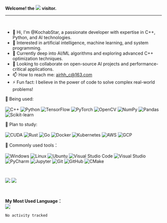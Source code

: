 **Welcome! the**
![](https://count.getloli.com/get/@:KochabStar?theme=gelbooru)
**visitor.**

------

<br>

- 👋 Hi, I'm @KochabStar, a passionate developer with expertise in C++, Python, and AI technologies.
- 👀 Interested in artificial intelligence, machine learning, and system programming.
- 🌱 Currently deep into AI/ML algorithms and exploring advanced C++ optimization techniques.
- 💞️ Looking to collaborate on open-source AI projects and performance-critical applications.
- 📫 How to reach me: airhh_c@163.com
- ⚡ Fun fact: I believe in the power of code to solve complex real-world problems!


💪 Being used: 
<br>
<br>
![C++](https://img.shields.io/badge/C++-00599C?style=flat-square&logo=c%2B%2B&logoColor=white) ![Python](https://img.shields.io/badge/Python-3776AB?style=flat-square&logo=python&logoColor=white) ![TensorFlow](https://img.shields.io/badge/TensorFlow-FF6F00?style=flat-square&logo=tensorflow&logoColor=white) ![PyTorch](https://img.shields.io/badge/PyTorch-EE4C2C?style=flat-square&logo=pytorch&logoColor=white) ![OpenCV](https://img.shields.io/badge/OpenCV-5C3EE8?style=flat-square&logo=opencv&logoColor=white) ![NumPy](https://img.shields.io/badge/NumPy-013243?style=flat-square&logo=numpy&logoColor=white) ![Pandas](https://img.shields.io/badge/Pandas-150458?style=flat-square&logo=pandas&logoColor=white) ![Scikit-learn](https://img.shields.io/badge/scikit--learn-F7931E?style=flat-square&logo=scikit-learn&logoColor=white)

🧠 Plan to study:
<br>
<br>
![CUDA](https://img.shields.io/badge/CUDA-76B900?style=flat-square&logo=nvidia&logoColor=white) ![Rust](https://img.shields.io/badge/Rust-000000?style=flat-square&logo=rust&logoColor=white) ![Go](https://img.shields.io/badge/Go-00ADD8?style=flat-square&logo=go&logoColor=white) ![Docker](https://img.shields.io/badge/Docker-2496ED?style=flat-square&logo=docker&logoColor=white) ![Kubernetes](https://img.shields.io/badge/Kubernetes-326CE5?style=flat-square&logo=kubernetes&logoColor=white) ![AWS](https://img.shields.io/badge/AWS-FF9900?style=flat-square&logo=amazon-aws&logoColor=white) ![GCP](https://img.shields.io/badge/Google_Cloud-4285F4?style=flat-square&logo=google-cloud&logoColor=white)

🧰 Commonly used tools：
<br>
<br>
![Windows](https://img.shields.io/badge/Windows-0078D6?style=flat-square&logo=windows&logoColor=white) ![Linux](https://img.shields.io/badge/Linux-FCC624?style=flat-square&logo=linux&logoColor=black) ![Ubuntu](https://img.shields.io/badge/Ubuntu-E95420?style=flat-square&logo=ubuntu&logoColor=white) ![Visual Studio Code](https://img.shields.io/badge/VS_Code-007ACC?style=flat-square&logo=visual-studio-code&logoColor=white) ![Visual Studio](https://img.shields.io/badge/Visual_Studio-5C2D91?style=flat-square&logo=visual-studio&logoColor=white) ![PyCharm](https://img.shields.io/badge/PyCharm-000000?style=flat-square&logo=pycharm&logoColor=white) ![Jupyter](https://img.shields.io/badge/Jupyter-F37626?style=flat-square&logo=jupyter&logoColor=white) ![Git](https://img.shields.io/badge/Git-F05032?style=flat-square&logo=git&logoColor=white) ![GitHub](https://img.shields.io/badge/GitHub-181717?style=flat-square&logo=github&logoColor=white) ![CMake](https://img.shields.io/badge/CMake-064F8C?style=flat-square&logo=cmake&logoColor=white)

<br>


<!-- GitHub数据统计 -->
![](https://github-readme-streak-stats.herokuapp.com/?user=KochabStar&theme=dark&hide_border=true)
![](https://github-readme-stats.vercel.app/api?username=KochabStar&hide_title=true&hide_border=true&show_icons=true&line_height=21&text_color=000&icon_color=000&bg_color=0,ea6161,ffc64d,fffc4d,52fa5a&theme=graywhite)

<br>

**My Most Used Language：**
<br>
![](https://github-readme-stats.vercel.app/api/top-langs/?username=KochabStar&layout=compact&)

<!-- wakatime 统计 -->

<!--START_SECTION:waka-->

```txt
No activity tracked
```

<!--END_SECTION:waka-->


<!-- GitHub Activity Graph -->
<!-- <table align="center">
  <tr>
    <td colspan="2">
      <img src="https://activity-graph.herokuapp.com/graph?username=KochabStar&theme=xcode&bg_color=FF000000&hide_border=true" />
    </td>
  </tr>
</table> -->


